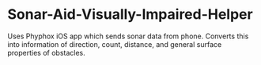 # Sonar-Aid-Visually-Impaired-Helper
Uses Phyphox iOS app which sends sonar data from phone. Converts this into information of direction, count, distance, and general surface properties of obstacles.
